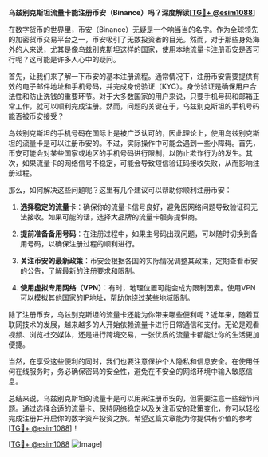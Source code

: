 **乌兹别克斯坦流量卡能注册币安（Binance）吗？深度解读[[TG💪+ @esim1088](https://t.me/s/esim1088)]**

在数字货币的世界里，币安（Binance）无疑是一个响当当的名字。作为全球领先的加密货币交易平台之一，币安吸引了无数投资者的目光。然而，对于那些身处海外的人来说，尤其是像乌兹别克斯坦这样的国家，使用本地流量卡注册币安是否可行呢？这可能是许多人心中的疑问。

首先，让我们来了解一下币安的基本注册流程。通常情况下，注册币安需要提供有效的电子邮件地址和手机号码，并完成身份验证（KYC）。身份验证是确保用户合法性和防止洗钱的重要环节。对于大多数国家的用户来说，只要手机号码和邮箱正常工作，就可以顺利完成注册。然而，问题的关键在于，乌兹别克斯坦的手机号码能否被币安接受？

乌兹别克斯坦的手机号码在国际上是被广泛认可的，因此理论上，使用乌兹别克斯坦的流量卡是可以注册币安的。不过，实际操作中可能会遇到一些小障碍。首先，币安可能会对某些国家或地区的手机号码进行限制，以防止欺诈行为的发生。其次，如果流量卡的网络信号不稳定，可能会导致短信验证码接收失败，从而影响注册过程。

那么，如何解决这些问题呢？这里有几个建议可以帮助你顺利注册币安：

1. **选择稳定的流量卡**：确保你的流量卡信号良好，避免因网络问题导致验证码无法接收。如果可能的话，选择大品牌的流量卡服务提供商。

2. **提前准备备用号码**：在注册过程中，如果主号码出现问题，可以随时切换到备用号码，以确保注册过程的顺利进行。

3. **关注币安的最新政策**：币安会根据各国的实际情况调整其政策，定期查看币安的公告，了解最新的注册要求和限制。

4. **使用虚拟专用网络（VPN）**：有时，地理位置可能会成为限制因素。使用VPN可以模拟其他国家的IP地址，帮助你绕过某些地域限制。

除了注册币安，乌兹别克斯坦的流量卡还能为你带来哪些便利呢？近年来，随着互联网技术的发展，越来越多的人开始依赖流量卡进行日常通信和支付。无论是观看视频、浏览社交媒体，还是进行跨境交易，一张优质的流量卡都能让你的生活更加便捷。

当然，在享受这些便利的同时，我们也要注意保护个人隐私和信息安全。在使用任何在线服务时，务必确保密码的安全性，避免在不安全的网络环境中输入敏感信息。

总结来说，乌兹别克斯坦的流量卡是可以用来注册币安的，但需要注意一些细节问题。通过选择合适的流量卡、保持网络稳定以及关注币安的政策变化，你可以轻松完成注册并开启你的数字资产投资之旅。希望这篇文章能为你提供有价值的参考[[TG💪+ @esim1088](https://t.me/s/esim1088)]！

[[TG💪+ @esim1088](https://t.me/s/esim1088) ![Image](https://i.postimg.cc/4NQfJmqS/Snipaste-2025-05-13-00-14-12.png)]
